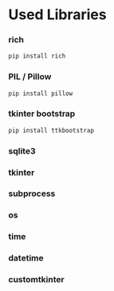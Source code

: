 # Used Libraries 
### rich
```python
pip install rich
 ```
### PIL / Pillow

```python
pip install pillow
```
### tkinter bootstrap

```python
pip install ttkbootstrap
```

### sqlite3

### tkinter

### subprocess

### os

### time

### datetime

### customtkinter

